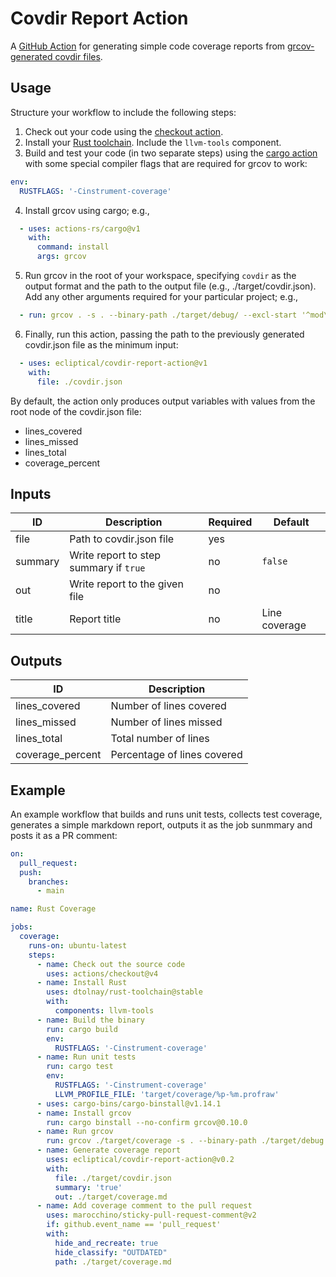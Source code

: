 # Covdir Report Action

A [GitHub Action](https://docs.github.com/en/actions) for generating simple code coverage reports from [grcov-generated covdir files](https://github.com/mozilla/grcov#alternative-reports).

## Usage

Structure your workflow to include the following steps:

1. Check out your code using the [checkout action](https://github.com/actions/checkout).
2. Install your [Rust toolchain](https://github.com/actions-rs/toolchain). Include the `llvm-tools` component.
3. Build and test your code (in two separate steps) using the [cargo action](https://github.com/actions-rs/cargo) with some special compiler flags that are required for grcov to work:
  ```yaml
  env:
    RUSTFLAGS: '-Cinstrument-coverage'
  ```
4. Install grcov using cargo; e.g.,
  ```yaml
    - uses: actions-rs/cargo@v1
      with:
        command: install
        args: grcov
  ```
5. Run grcov in the root of your workspace, specifying `covdir` as the output format and the path to the output file (e.g., ./target/covdir.json). Add any other arguments required for your particular project; e.g.,
  ```yaml
    - run: grcov . -s . --binary-path ./target/debug/ --excl-start '^mod\s+tests\s*\{$' -t covdir --branch --ignore-not-existing --keep-only 'src/**' -o ./target/covdir.json
  ```
6. Finally, run this action, passing the path to the previously generated covdir.json file as the minimum input:
  ```yaml
    - uses: ecliptical/covdir-report-action@v1
      with:
        file: ./covdir.json
  ```

By default, the action only produces output variables with values from the root node of the covdir.json file:

- lines_covered
- lines_missed
- lines_total
- coverage_percent

## Inputs

| ID | Description | Required | Default |
| --- | --- | --- | --- |
| file | Path to covdir.json file | yes | |
| summary | Write report to step summary if `true` | no | `false` |
| out | Write report to the given file | no | |
| title | Report title | no | Line coverage |

## Outputs

| ID | Description |
| --- | --- |
| lines_covered | Number of lines covered |
| lines_missed | Number of lines missed |
| lines_total | Total number of lines |
| coverage_percent | Percentage of lines covered |

## Example

An example workflow that builds and runs unit tests, collects test coverage, generates a simple markdown report, outputs it as the job sunmmary and posts it as a PR comment:

```yaml
on:
  pull_request:
  push:
    branches:
      - main

name: Rust Coverage

jobs:
  coverage:
    runs-on: ubuntu-latest
    steps:
      - name: Check out the source code
        uses: actions/checkout@v4
      - name: Install Rust
        uses: dtolnay/rust-toolchain@stable
        with:
          components: llvm-tools
      - name: Build the binary
        run: cargo build
        env:
          RUSTFLAGS: '-Cinstrument-coverage'
      - name: Run unit tests
        run: cargo test
        env:
          RUSTFLAGS: '-Cinstrument-coverage'
          LLVM_PROFILE_FILE: 'target/coverage/%p-%m.profraw'
      - uses: cargo-bins/cargo-binstall@v1.14.1
      - name: Install grcov
        run: cargo binstall --no-confirm grcov@0.10.0
      - name: Run grcov
        run: grcov ./target/coverage -s . --binary-path ./target/debug --excl-start '^mod\s+test(s)?\s*\{$' -t covdir --branch --ignore-not-existing --keep-only 'src/**' -o ./target/covdir.json
      - name: Generate coverage report
        uses: ecliptical/covdir-report-action@v0.2
        with:
          file: ./target/covdir.json
          summary: 'true'
          out: ./target/coverage.md
      - name: Add coverage comment to the pull request
        uses: marocchino/sticky-pull-request-comment@v2
        if: github.event_name == 'pull_request'
        with:
          hide_and_recreate: true
          hide_classify: "OUTDATED"
          path: ./target/coverage.md
```
